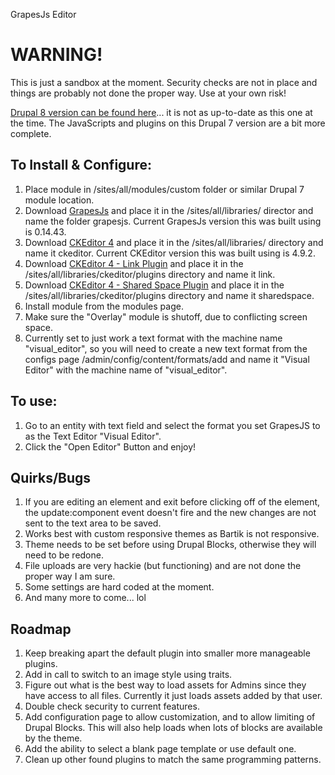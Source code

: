 GrapesJs Editor

# WARNING!
This is just a sandbox at the moment.  Security checks are not in place and things are probably not done the proper way.  Use at your own risk!

[Drupal 8 version can be found here](https://github.com/Coyote6/drupal-8-grapesjs)... it is not as up-to-date as this one at the time.  The JavaScripts and plugins on this Drupal 7 version are a bit more complete.

## To Install & Configure:
1. Place module in /sites/all/modules/custom folder or similar Drupal 7 module location.
2. Download [GrapesJs](https://github.com/artf/grapesjs/tree/master) and place it in the /sites/all/libraries/ director and name the folder grapesjs. Current GrapesJs version this was built using is 0.14.43.
3. Download [CKEditor 4](https://ckeditor.com/ckeditor-4/download/) and place it in the /sites/all/libraries/ directory and name it ckeditor. Current CKEditor version this was built using is 4.9.2.
4. Download [CKEditor 4 - Link Plugin](https://ckeditor.com/ckeditor-4/download/) and place it in the /sites/all/libraries/ckeditor/plugins directory and name it link.
5. Download [CKEditor 4 - Shared Space Plugin](https://ckeditor.com/ckeditor-4/download/) and place it in the /sites/all/libraries/ckeditor/plugins directory and name it sharedspace.
6. Install module from the modules page.
7. Make sure the "Overlay" module is shutoff, due to conflicting screen space.
8. Currently set to just work a text format with the machine name "visual\_editor", so you will need to create a new text format from the configs page /admin/config/content/formats/add and name it "Visual Editor" with the machine name of "visual\_editor".

## To use:
1. Go to an entity with text field and select the format you set GrapesJS to as the Text Editor "Visual Editor".
2. Click the "Open Editor" Button and enjoy!

## Quirks/Bugs
1. If you are editing an element and exit before clicking off of the element, the update:component event doesn't fire and the new changes are not sent to the text area to be saved.
2. Works best with custom responsive themes as Bartik is not responsive.
3. Theme needs to be set before using Drupal Blocks, otherwise they will need to be redone.
3. File uploads are very hackie (but functioning) and are not done the proper way I am sure.
4. Some settings are hard coded at the moment. 
5. And many more to come... lol

## Roadmap
1. Keep breaking apart the default plugin into smaller more manageable plugins.
2. Add in call to switch to an image style using traits.
3. Figure out what is the best way to load assets for Admins since they have access to all files. Currently it just loads assets added by that user.
4. Double check security to current features.
5. Add configuration page to allow customization, and to allow limiting of Drupal Blocks. This will also help loads when lots of blocks are available by the theme.
6. Add the ability to select a blank page template or use default one.
7. Clean up other found plugins to match the same programming patterns.
